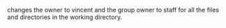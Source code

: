 changes the owner to vincent and the group owner to staff for all the files and directories in the working directory.
